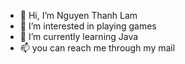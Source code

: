 - 👋 Hi, I’m Nguyen Thanh Lam
- 👀 I’m interested in playing games
- 🌱 I’m currently learning Java
- 📫 you can reach me through my mail

<!---
wanerbros9/wanerbros9 is a ✨ special ✨ repository because its `README.md` (this file) appears on your GitHub profile.
You can click the Preview link to take a look at your changes.
--->
